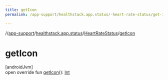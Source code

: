 ```yaml
---
title: getIcon
permalink: /app-support/healthstack.app.status/-heart-rate-status/get-icon.html

---
```

//[app-support](../../../index.html)/[healthstack.app.status](../index.html)/[HeartRateStatus](index.html)/[getIcon](get-icon.html)



# getIcon



[androidJvm]\
open override fun [getIcon](get-icon.html)(): [Int](https://kotlinlang.org/api/latest/jvm/stdlib/kotlin/-int/index.html)




